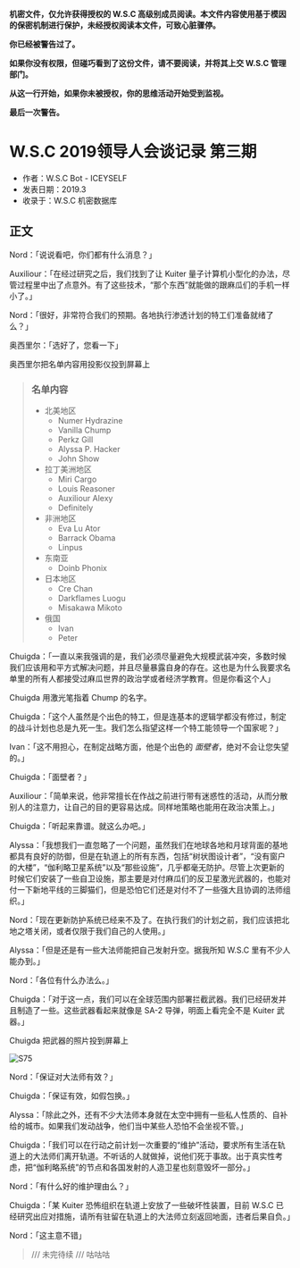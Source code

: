 __机密文件，仅允许获得授权的 W.S.C 高级别成员阅读。本文件内容使用基于模因的保密机制进行保护，未经授权阅读本文件，可致心脏骤停。__

__你已经被警告过了。__

__如果你没有权限，但碰巧看到了这份文件，请不要阅读，并将其上交 W.S.C 管理部门。__

__从这一行开始，如果你未被授权，你的思维活动开始受到监视。__

__最后一次警告。__

# W.S.C 2019领导人会谈记录 第三期

 - 作者：W.S.C Bot - ICEYSELF
 - 发表日期：2019.3
 - 收录于：W.S.C 机密数据库

## 正文
Nord：「说说看吧，你们都有什么消息？」

Auxiliour：「在经过研究之后，我们找到了让 Kuiter 量子计算机小型化的办法，尽管过程里中出了点意外。有了这些技术，“那个东西”就能做的跟麻瓜们的手机一样小了。」

Nord：「很好，非常符合我们的预期。各地执行渗透计划的特工们准备就绪了么？」

奥西里尔：「选好了，您看一下」

奥西里尔把名单内容用投影仪投到屏幕上

> ### 名单内容
> - 北美地区
>   - Numer Hydrazine
>   - Vanilla Chump
>   - Perkz Gill
>   - Alyssa P. Hacker
>   - John Show
> - 拉丁美洲地区
>   - Miri Cargo
>   - Louis Reasoner
>   - Auxiliour Alexy
>   - Definitely
> - 非洲地区
>   - Eva Lu Ator
>   - Barrack Obama
>   - Linpus
> - 东南亚
>   - Doinb Phonix
> - 日本地区
>   - Cre Chan
>   - Darkflames Luogu
>   - Misakawa Mikoto
> - 俄国
>   - Ivan
>   - Peter

Chuigda：「一直以来我强调的是，我们必须尽量避免大规模武装冲突，多数时候我们应该用和平方式解决问题，并且尽量暴露自身的存在。这也是为什么我要求名单里的所有人都接受过麻瓜世界的政治学或者经济学教育。但是你看这个人」

Chuigda 用激光笔指着 Chump 的名字。

Chuigda：「这个人虽然是个出色的特工，但是连基本的逻辑学都没有修过，制定的战斗计划也总是九死一生。我们怎么指望这样一个特工能领导一个国家呢？」

Ivan：「这不用担心，在制定战略方面，他是个出色的 _面壁者_，绝对不会让您失望的。」

Chuigda：「面壁者？」

Auxiliour：「简单来说，他非常擅长在作战之前进行带有迷惑性的活动，从而分散别人的注意力，让自己的目的更容易达成。同样地策略也能用在政治决策上。」

Chuigda：「听起来靠谱。就这么办吧。」

Alyssa：「我想我们一直忽略了一个问题，虽然我们在地球各地和月球背面的基地都具有良好的防御，但是在轨道上的所有东西，包括“树状图设计者”，“没有窗户的大楼”，“伽利略卫星系统”以及“那些设施”，几乎都毫无防护。尽管上次更新的时候它们安装了一些自卫设施，那主要是对付麻瓜们的反卫星激光武器的，也能对付一下新地平线的三脚猫们，但是恐怕它们还是对付不了一些强大且协调的法师组织。」

Nord：「现在更新防护系统已经来不及了。在执行我们的计划之前，我们应该把北地之塔关闭，或者仅限于我们自己的人使用。」

Alyssa：「但是还是有一些大法师能把自己发射升空。据我所知 W.S.C 里有不少人能办到。」

Nord：「各位有什么办法么。」

Chuigda：「对于这一点，我们可以在全球范围内部署拦截武器。我们已经研发并且制造了一些。这些武器看起来就像是 SA-2 导弹，明面上看完全不是 Kuiter 武器。」

Chuigda 把武器的照片投到屏幕上

![S75](https://bkimg.cdn.bcebos.com/pic/b219ebc4b74543a908b7bbcc1e178a82b9011405)

Nord：「保证对大法师有效？」

Chuigda：「保证有效，如假包换。」

Alyssa：「除此之外，还有不少大法师本身就在太空中拥有一些私人性质的、自补给的城市。如果我们发动战争，他们当中某些人恐怕不会坐视不管。」

Chuigda：「我们可以在行动之前计划一次重要的“维护”活动，要求所有生活在轨道上的大法师们离开轨道。不听话的人就做掉，说他们死于事故。出于真实性考虑，把“伽利略系统”的节点和各国发射的人造卫星也刻意毁坏一部分。」

Nord：「有什么好的维护理由么？」

Chuigda：「某 Kuiter 恐怖组织在轨道上安放了一些破坏性装置，目前 W.S.C 已经研究出应对措施，请所有驻留在轨道上的大法师立刻返回地面，违者后果自负。」

Nord：「这主意不错」

> /// 未完待续
> /// 咕咕咕
